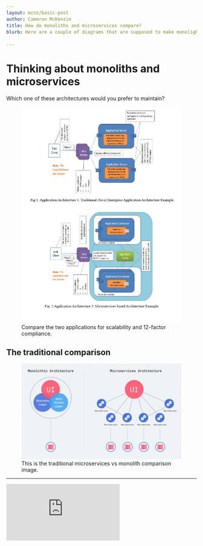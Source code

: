 ```yaml
---
layout: mcnz/basic-post
author: Cameron McKenzie
title: How do monoliths and microservices compare?
blurb: Here are a couple of diagrams that are supposed to make monolights look bad. I think they do the opposite.

---
```

# Thinking about monoliths and microservices

Which one of these architectures would you prefer to maintain?

<figure class="figure">
  <img src='/assets/monlith01.jpg' alt="12-factor microservices" class="img-fluid mx-auto d-block img-thumbnail rounded " >
  <figcaption class="figure-caption">Compare the two applications for scalability and 12-factor compliance.</figcaption>
</figure>

## The traditional comparison

<figure class="figure">
  <img src='/assets/monlith03.jpg' alt="Microservices Monoliths comparison" class="img-fluid mx-auto d-block img-thumbnail rounded " >
  <figcaption class="figure-caption">This is the traditional microservices vs monolith comparison image.</figcaption>
</figure>



<hr/>

<iframe  src="https://www.youtube.com/embed/3yBIRmUJhio" frameborder="0" allow="accelerometer; autoplay; clipboard-write; encrypted-media; gyroscope; picture-in-picture" allowfullscreen></iframe> 
